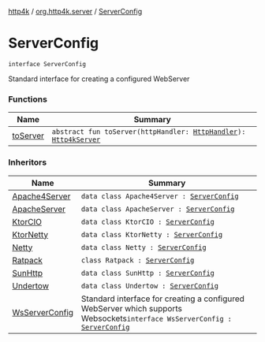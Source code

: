 [http4k](../../index.md) / [org.http4k.server](../index.md) / [ServerConfig](./index.md)

# ServerConfig

`interface ServerConfig`

Standard interface for creating a configured WebServer

### Functions

| Name | Summary |
|---|---|
| [toServer](to-server.md) | `abstract fun toServer(httpHandler: `[`HttpHandler`](../../org.http4k.core/-http-handler.md)`): `[`Http4kServer`](../-http4k-server/index.md) |

### Inheritors

| Name | Summary |
|---|---|
| [Apache4Server](../-apache4-server/index.md) | `data class Apache4Server : `[`ServerConfig`](./index.md) |
| [ApacheServer](../-apache-server/index.md) | `data class ApacheServer : `[`ServerConfig`](./index.md) |
| [KtorCIO](../-ktor-c-i-o/index.md) | `data class KtorCIO : `[`ServerConfig`](./index.md) |
| [KtorNetty](../-ktor-netty/index.md) | `data class KtorNetty : `[`ServerConfig`](./index.md) |
| [Netty](../-netty/index.md) | `data class Netty : `[`ServerConfig`](./index.md) |
| [Ratpack](../-ratpack/index.md) | `class Ratpack : `[`ServerConfig`](./index.md) |
| [SunHttp](../-sun-http/index.md) | `data class SunHttp : `[`ServerConfig`](./index.md) |
| [Undertow](../-undertow/index.md) | `data class Undertow : `[`ServerConfig`](./index.md) |
| [WsServerConfig](../-ws-server-config/index.md) | Standard interface for creating a configured WebServer which supports Websockets`interface WsServerConfig : `[`ServerConfig`](./index.md) |
